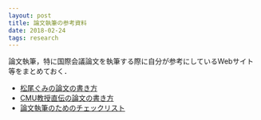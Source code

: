 ```yaml
---
layout: post
title: 論文執筆の参考資料
date: 2018-02-24
tags: research
---
```


論文執筆，特に国際会議論文を執筆する際に自分が参考にしているWebサイト等をまとめておく．

* [松尾ぐみの論文の書き方](http://ymatsuo.com/japanese/ronbun_jpn.html)
* [CMU教授直伝の論文の書き方](http://yamaguchiyuto.hatenablog.com/entry/2016/01/18/154613)
* [論文執筆のためのチェックリスト](http://kanamori.cs.tsukuba.ac.jp/docs/writing_paper_checklist.pdf)